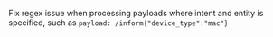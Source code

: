 Fix regex issue when processing payloads where intent and entity is
specified, such as `payload: /inform{"device_type":"mac"}`